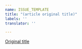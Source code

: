 ```yaml
---
name: ISSUE_TEMPLATE
title: "(article original title)"
labels: ''
translator: ''

---
```


[Original title](https://example.com/path/to/your/article/)
